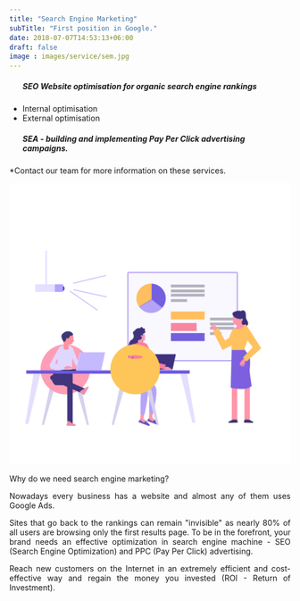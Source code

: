 ```yaml
---
title: "Search Engine Marketing"
subTitle: "First position in Google."
date: 2018-07-07T14:53:13+06:00
draft: false
image : images/service/sem.jpg
---
```

<div class='row mt-5'>
  <div class='col-12 col-lg-8'>
    <ul class='ul-service'>
      <h5>SEO Website optimisation for organic search engine rankings</h5>
      <li>Internal optimisation</li>
      <li>External optimisation</li>
      <h5>SEA - building and implementing Pay Per Click advertising campaigns.</h5>
    </ul>
    <p>*Contact our team for more information on these services.</p>
  </div>
  <div class='col-12 col-lg-4'>
      <img class="img-fluid" src="/images/service-pages/sem.png" />
  </div>
</div>
<p>
<div style="text-align: justify">
Why do we need search engine marketing?

Nowadays every business has a website and almost any of them uses Google Ads.

 Sites that go back to the rankings can remain "invisible" as nearly 80% of all users are browsing only the first results page.  To be in the forefront, your brand needs an effective optimization in search engine machine - SEO (Search Engine Optimization) and PPC (Pay Per Click) advertising.

Reach new customers on the Internet in an extremely efficient and cost-effective way and regain the money you invested (ROI - Return of Investment).
</div>
</p>